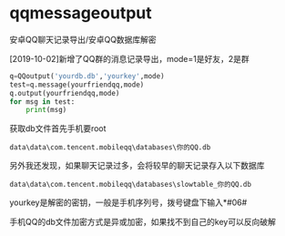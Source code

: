 # qqmessageoutput
安卓QQ聊天记录导出/安卓QQ数据库解密

[2019-10-02]新增了QQ群的消息记录导出，mode=1是好友，2是群

```python
q=QQoutput('yourdb.db','yourkey',mode)
test=q.message(yourfriendqq,mode)
q.output(yourfriendqq,mode)
for msg in test:
    print(msg)
```

获取db文件首先手机要root

```
data\data\com.tencent.mobileqq\databases\你的QQ.db
```
另外我还发现，如果聊天记录过多，会将较早的聊天记录存入以下数据库
```
data\data\com.tencent.mobileqq\databases\slowtable_你的QQ.db
```

yourkey是解密的密钥，一般是手机序列号，拨号键盘下输入*#06#

手机QQ的db文件加密方式是异或加密，如果找不到自己的key可以反向破解


